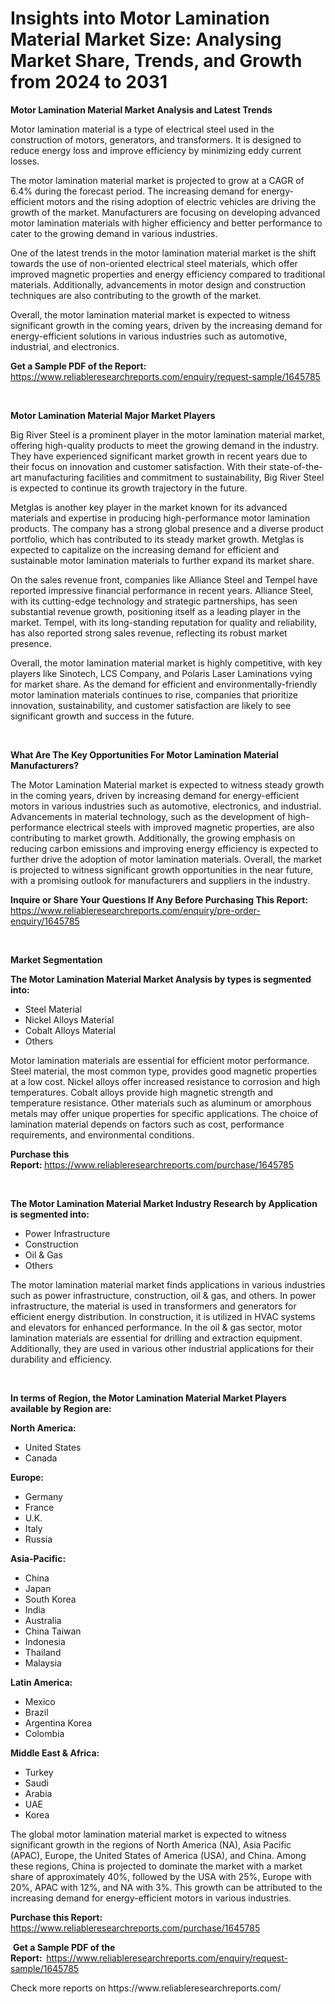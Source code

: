 <p><h1>Insights into Motor Lamination Material Market Size: Analysing Market Share, Trends, and Growth from 2024 to 2031</h1></p><p><strong>Motor Lamination Material Market Analysis and Latest Trends</strong></p>
<p><p>Motor lamination material is a type of electrical steel used in the construction of motors, generators, and transformers. It is designed to reduce energy loss and improve efficiency by minimizing eddy current losses.</p><p>The motor lamination material market is projected to grow at a CAGR of 6.4% during the forecast period. The increasing demand for energy-efficient motors and the rising adoption of electric vehicles are driving the growth of the market. Manufacturers are focusing on developing advanced motor lamination materials with higher efficiency and better performance to cater to the growing demand in various industries.</p><p>One of the latest trends in the motor lamination material market is the shift towards the use of non-oriented electrical steel materials, which offer improved magnetic properties and energy efficiency compared to traditional materials. Additionally, advancements in motor design and construction techniques are also contributing to the growth of the market.</p><p>Overall, the motor lamination material market is expected to witness significant growth in the coming years, driven by the increasing demand for energy-efficient solutions in various industries such as automotive, industrial, and electronics.</p></p>
<p><strong>Get a Sample PDF of the Report:&nbsp;</strong> <a href="https://www.reliableresearchreports.com/enquiry/request-sample/1645785">https://www.reliableresearchreports.com/enquiry/request-sample/1645785</a></p>
<p>&nbsp;</p>
<p><strong>Motor Lamination Material Major Market Players</strong></p>
<p><p>Big River Steel is a prominent player in the motor lamination material market, offering high-quality products to meet the growing demand in the industry. They have experienced significant market growth in recent years due to their focus on innovation and customer satisfaction. With their state-of-the-art manufacturing facilities and commitment to sustainability, Big River Steel is expected to continue its growth trajectory in the future.</p><p>Metglas is another key player in the market known for its advanced materials and expertise in producing high-performance motor lamination products. The company has a strong global presence and a diverse product portfolio, which has contributed to its steady market growth. Metglas is expected to capitalize on the increasing demand for efficient and sustainable motor lamination materials to further expand its market share.</p><p>On the sales revenue front, companies like Alliance Steel and Tempel have reported impressive financial performance in recent years. Alliance Steel, with its cutting-edge technology and strategic partnerships, has seen substantial revenue growth, positioning itself as a leading player in the market. Tempel, with its long-standing reputation for quality and reliability, has also reported strong sales revenue, reflecting its robust market presence.</p><p>Overall, the motor lamination material market is highly competitive, with key players like Sinotech, LCS Company, and Polaris Laser Laminations vying for market share. As the demand for efficient and environmentally-friendly motor lamination materials continues to rise, companies that prioritize innovation, sustainability, and customer satisfaction are likely to see significant growth and success in the future.</p></p>
<p>&nbsp;</p>
<p><strong>What Are The Key Opportunities For Motor Lamination Material Manufacturers?</strong></p>
<p><p>The Motor Lamination Material market is expected to witness steady growth in the coming years, driven by increasing demand for energy-efficient motors in various industries such as automotive, electronics, and industrial. Advancements in material technology, such as the development of high-performance electrical steels with improved magnetic properties, are also contributing to market growth. Additionally, the growing emphasis on reducing carbon emissions and improving energy efficiency is expected to further drive the adoption of motor lamination materials. Overall, the market is projected to witness significant growth opportunities in the near future, with a promising outlook for manufacturers and suppliers in the industry.</p></p>
<p><strong>Inquire or Share Your Questions If Any Before Purchasing This Report:</strong> <a href="https://www.reliableresearchreports.com/enquiry/pre-order-enquiry/1645785">https://www.reliableresearchreports.com/enquiry/pre-order-enquiry/1645785</a></p>
<p>&nbsp;</p>
<p><strong>Market Segmentation</strong></p>
<p><strong>The Motor Lamination Material Market Analysis by types is segmented into:</strong></p>
<p><ul><li>Steel Material</li><li>Nickel Alloys Material</li><li>Cobalt Alloys Material</li><li>Others</li></ul></p>
<p><p>Motor lamination materials are essential for efficient motor performance. Steel material, the most common type, provides good magnetic properties at a low cost. Nickel alloys offer increased resistance to corrosion and high temperatures. Cobalt alloys provide high magnetic strength and temperature resistance. Other materials such as aluminum or amorphous metals may offer unique properties for specific applications. The choice of lamination material depends on factors such as cost, performance requirements, and environmental conditions.</p></p>
<p><strong>Purchase this Report:&nbsp;</strong><a href="https://www.reliableresearchreports.com/purchase/1645785">https://www.reliableresearchreports.com/purchase/1645785</a></p>
<p>&nbsp;</p>
<p><strong>The Motor Lamination Material Market Industry Research by Application is segmented into:</strong></p>
<p><ul><li>Power Infrastructure</li><li>Construction</li><li>Oil & Gas</li><li>Others</li></ul></p>
<p><p>The motor lamination material market finds applications in various industries such as power infrastructure, construction, oil & gas, and others. In power infrastructure, the material is used in transformers and generators for efficient energy distribution. In construction, it is utilized in HVAC systems and elevators for enhanced performance. In the oil & gas sector, motor lamination materials are essential for drilling and extraction equipment. Additionally, they are used in various other industrial applications for their durability and efficiency.</p></p>
<p>&nbsp;</p>
<p><strong>In terms of Region, the Motor Lamination Material Market Players available by Region are:</strong></p>
<p>
    <p> <strong> North America: </strong>
        <ul>
            <li>United States</li>
            <li>Canada</li>
        </ul>
        </p> 
    <p> <strong> Europe: </strong>
        <ul>
            <li>Germany</li>
            <li>France</li>
            <li>U.K.</li>
            <li>Italy</li>
            <li>Russia</li>
        </ul>
        </p> 
    <p> <strong> Asia-Pacific: </strong>
        <ul>
            <li>China</li>
            <li>Japan</li>
            <li>South Korea</li>
            <li>India</li>
            <li>Australia</li>
            <li>China Taiwan</li>
            <li>Indonesia</li>
            <li>Thailand</li>
            <li>Malaysia</li>
        </ul>
        </p> 
    <p> <strong> Latin America: </strong>
        <ul>
            <li>Mexico</li>
            <li>Brazil</li>
            <li>Argentina Korea</li>
            <li>Colombia</li>
        </ul>
        </p> 
    <p> <strong> Middle East & Africa: </strong>
        <ul>
            <li>Turkey</li>
            <li>Saudi</li>
            <li>Arabia</li>
            <li>UAE</li>
            <li>Korea</li>
        </ul>
    </p>
    </p>
<p><p>The global motor lamination material market is expected to witness significant growth in the regions of North America (NA), Asia Pacific (APAC), Europe, the United States of America (USA), and China. Among these regions, China is projected to dominate the market with a market share of approximately 40%, followed by the USA with 25%, Europe with 20%, APAC with 12%, and NA with 3%. This growth can be attributed to the increasing demand for energy-efficient motors in various industries.</p></p>
<p><strong>Purchase this Report: </strong><a href="https://www.reliableresearchreports.com/purchase/1645785">https://www.reliableresearchreports.com/purchase/1645785</a></p>
<p>&nbsp;<strong>Get a Sample PDF of the Report:&nbsp;&nbsp;</strong><a href="https://www.reliableresearchreports.com/enquiry/request-sample/1645785">https://www.reliableresearchreports.com/enquiry/request-sample/1645785</a></p>
<p><strong></strong></p>
<p>Check more reports on https://www.reliableresearchreports.com/</p>